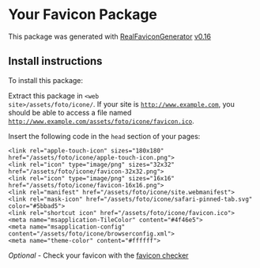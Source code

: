# Your Favicon Package

This package was generated with [RealFaviconGenerator](https://realfavicongenerator.net/) [v0.16](https://realfavicongenerator.net/change_log#v0.16)

## Install instructions

To install this package:

Extract this package in <code>&lt;web site&gt;/assets/foto/icone/</code>. If your site is <code>http://www.example.com</code>, you should be able to access a file named <code>http://www.example.com/assets/foto/icone/favicon.ico</code>.

Insert the following code in the `head` section of your pages:

    <link rel="apple-touch-icon" sizes="180x180" href="/assets/foto/icone/apple-touch-icon.png">
    <link rel="icon" type="image/png" sizes="32x32" href="/assets/foto/icone/favicon-32x32.png">
    <link rel="icon" type="image/png" sizes="16x16" href="/assets/foto/icone/favicon-16x16.png">
    <link rel="manifest" href="/assets/foto/icone/site.webmanifest">
    <link rel="mask-icon" href="/assets/foto/icone/safari-pinned-tab.svg" color="#5bbad5">
    <link rel="shortcut icon" href="/assets/foto/icone/favicon.ico">
    <meta name="msapplication-TileColor" content="#4f46e5">
    <meta name="msapplication-config" content="/assets/foto/icone/browserconfig.xml">
    <meta name="theme-color" content="#ffffff">

*Optional* - Check your favicon with the [favicon checker](https://realfavicongenerator.net/favicon_checker)